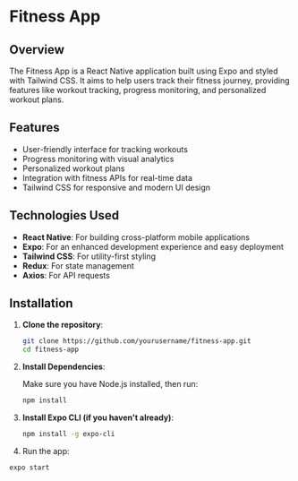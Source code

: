 # Fitness App

## Overview

The Fitness App is a React Native application built using Expo and styled with Tailwind CSS. It aims to help users track their fitness journey, providing features like workout tracking, progress monitoring, and personalized workout plans.

## Features

- User-friendly interface for tracking workouts
- Progress monitoring with visual analytics
- Personalized workout plans
- Integration with fitness APIs for real-time data
- Tailwind CSS for responsive and modern UI design

## Technologies Used

- **React Native**: For building cross-platform mobile applications
- **Expo**: For an enhanced development experience and easy deployment
- **Tailwind CSS**: For utility-first styling
- **Redux**: For state management
- **Axios**: For API requests

## Installation

1. **Clone the repository**:

   ```bash
   git clone https://github.com/yourusername/fitness-app.git
   cd fitness-app
2. **Install Dependencies**:

   Make sure you have Node.js installed, then run:
    ```bash
    npm install
3. **Install Expo CLI (if you haven't already)**:
   ```bash
   npm install -g expo-cli
4. Run the app:
  ```bash
  expo start
